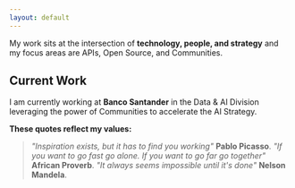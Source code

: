 ```yaml
---
layout: default
---
```


My work sits at the intersection of **technology, people, and strategy** and my focus areas are APIs, Open Source, and Communities.

## Current Work

I am currently working at **Banco Santander** in the Data & AI Division leveraging the power of Communities to accelerate the AI Strategy.

**These quotes reflect my values:**

> *"Inspiration exists, but it has to find you working"* **Pablo Picasso**.
> *"If you want to go fast go alone. If you want to go far go together"* **African Proverb**.
> *"It always seems impossible until it's done"* **Nelson Mandela**.
